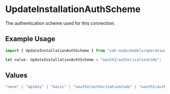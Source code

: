 # UpdateInstallationAuthScheme

The authentication scheme used for this connection.

## Example Usage

```typescript
import { UpdateInstallationAuthScheme } from "sdk-node/models/operations";

let value: UpdateInstallationAuthScheme = "oauth2/authorizationCode";
```

## Values

```typescript
"none" | "apiKey" | "basic" | "oauth2/authorizationCode" | "oauth2/authorizationCodePKCE" | "oauth2/clientCredentials" | "oauth2/password"
```